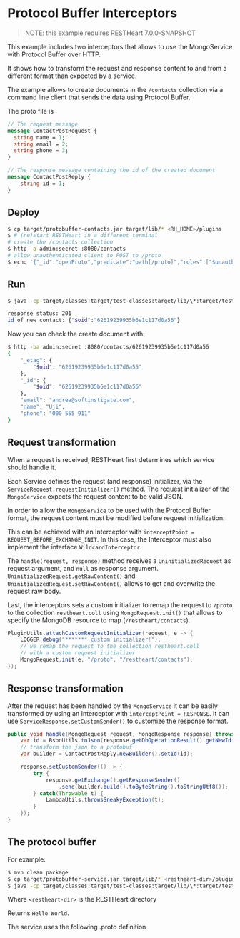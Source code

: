 # Protocol Buffer Interceptors

> NOTE: this example requires RESTHeart 7.0.0-SNAPSHOT

This example includes two interceptors that allows to use the MongoService
with Protocol Buffer over HTTP.

It shows how to transform the request and response content to and from a different format
than expected by a service.

The example allows to create documents in the `/contacts` collection via a command line client that sends the data using Protocol Buffer.

The proto file is

```proto
// The request message
message ContactPostRequest {
  string name = 1;
  string email = 2;
  string phone = 3;
}

// The response message containing the id of the created document
message ContactPostReply {
    string id = 1;
}
```

## Deploy

```bash
$ cp target/protobuffer-contacts.jar target/lib/* <RH_HOME>/plugins
$ # (re)start RESTHeart in a different terminal
# create the /contacts collection
$ http -a admin:secret :8080/contacts
# allow unauthenticated client to POST to /proto
$ echo '{"_id":"openProto","predicate":"path[/proto]","roles":["$unauthenticated"],"priority":1}' | http -a admin:secret POST :8080/acl\?wm=upsert
```

## Run

```bash
$ java -cp target/classes:target/test-classes:target/lib/\*:target/test-lib/\* org.restheart.examples.CreateContact Uji andrea@softinstigate.com "000 555 911"

response status: 201
id of new contact: {"$oid":"62619239935b6e1c117d0a56"}
```

Now you can check the create document with:

```bash
$ http -ba admin:secret :8080/contacts/62619239935b6e1c117d0a56
{
    "_etag": {
        "$oid": "62619239935b6e1c117d0a55"
    },
    "_id": {
        "$oid": "62619239935b6e1c117d0a56"
    },
    "email": "andrea@softinstigate.com",
    "name": "Uji",
    "phone": "000 555 911"
}
```

## Request transformation

When a request is received, RESTHeart first determines which service should handle it.

Each Service defines the request (and response) initializer, via the `ServiceRequest.requestInitializer()` method. The request initializer of the `MongoService` expects the request content to be valid JSON.

In order to allow the `MongoService` to be used with the Protocol Buffer format, the request content must be modified before request initialization.

This can be achieved with an Interceptor with `interceptPoint = REQUEST_BEFORE_EXCHANGE_INIT`. In this case, the Interceptor must also implement the interface `WildcardInterceptor`.

The `handle(request, response)` method receives a `UninitializedRequest` as request argument, and `null` as response argument. `UninitializedRequest.getRawContent()` and `UninitializedRequest.setRawContent()` allows to get and overwrite the request raw body.

Last, the interceptors sets a custom initializer to remap the request to `/proto` to the collection `restheart.coll` using `MongoRequest.init()` that allows to specify the MongoDB resource to map (`/restheart/contacts`).

```java
PluginUtils.attachCustomRequestInitializer(request, e -> {
    LOGGER.debug("******* custom initializer!");
    // we remap the request to the collection restheart.coll
    // with a custom request initializer
    MongoRequest.init(e, "/proto", "/restheart/contacts");
});
```

## Response transformation

After the request has been handled by the `MongoService` it can be easily transformed by using an Interceptor with `interceptPoint = RESPONSE`. It can use `ServiceResponse.setCustomSender()` to customize the response format.

```java
public void handle(MongoRequest request, MongoResponse response) throws Exception {
    var id = BsonUtils.toJson(response.getDbOperationResult().getNewId(), JsonMode.RELAXED);
    // transform the json to a protobuf
    var builder = ContactPostReply.newBuilder().setId(id);

    response.setCustomSender(() -> {
        try {
            response.getExchange().getResponseSender()
                .send(builder.build().toByteString().toStringUtf8());
        } catch(Throwable t) {
            LambdaUtils.throwsSneakyException(t);
        }
    });
}
```

## The protocol buffer

For example:

```bash
$ mvn clean package
$ cp target/protobuffer-service.jar target/lib/* <restheart-dir>/plugins
$ java -cp target/classes:target/test-classes:target/lib/\*:target/test-lib/\* org.restheart.examples.Test World
```

Where `<restheart-dir>` is the RESTHeart directory

Returns `Hello World`.

The service uses the following .proto definition

